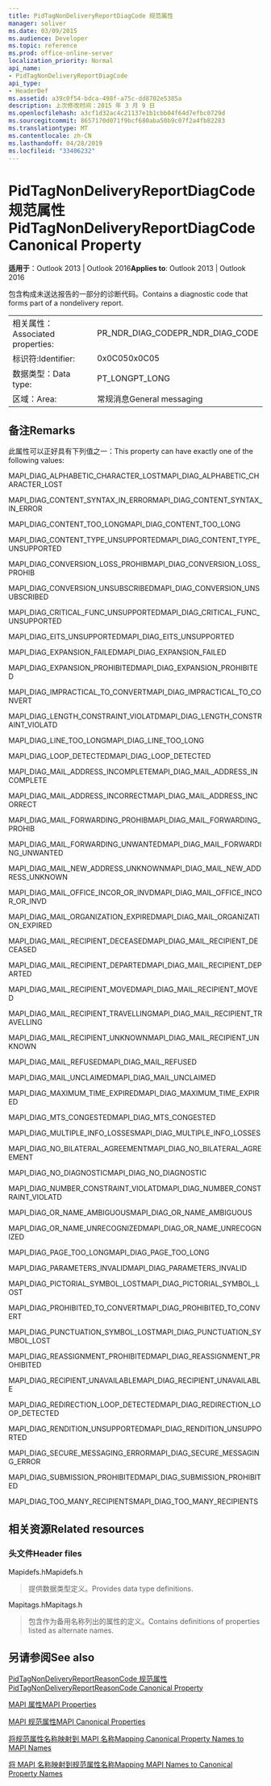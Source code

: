 ```yaml
---
title: PidTagNonDeliveryReportDiagCode 规范属性
manager: soliver
ms.date: 03/09/2015
ms.audience: Developer
ms.topic: reference
ms.prod: office-online-server
localization_priority: Normal
api_name:
- PidTagNonDeliveryReportDiagCode
api_type:
- HeaderDef
ms.assetid: a39c0f54-bdca-498f-a75c-dd8702e5385a
description: 上次修改时间：2015 年 3 月 9 日
ms.openlocfilehash: a3cf1d32ac4c21137e1b1cbb04f64d7efbc0729d
ms.sourcegitcommit: 8657170d071f9bcf680aba50b9c07f2a4fb82283
ms.translationtype: MT
ms.contentlocale: zh-CN
ms.lasthandoff: 04/28/2019
ms.locfileid: "33406232"
---
```

# <a name="pidtagnondeliveryreportdiagcode-canonical-property"></a><span data-ttu-id="0426f-103">PidTagNonDeliveryReportDiagCode 规范属性</span><span class="sxs-lookup"><span data-stu-id="0426f-103">PidTagNonDeliveryReportDiagCode Canonical Property</span></span>

  
  
<span data-ttu-id="0426f-104">**适用于**：Outlook 2013 | Outlook 2016</span><span class="sxs-lookup"><span data-stu-id="0426f-104">**Applies to**: Outlook 2013 | Outlook 2016</span></span> 
  
<span data-ttu-id="0426f-105">包含构成未送达报告的一部分的诊断代码。</span><span class="sxs-lookup"><span data-stu-id="0426f-105">Contains a diagnostic code that forms part of a nondelivery report.</span></span>
  
|||
|:-----|:-----|
|<span data-ttu-id="0426f-106">相关属性：</span><span class="sxs-lookup"><span data-stu-id="0426f-106">Associated properties:</span></span>  <br/> |<span data-ttu-id="0426f-107">PR_NDR_DIAG_CODE</span><span class="sxs-lookup"><span data-stu-id="0426f-107">PR_NDR_DIAG_CODE</span></span>  <br/> |
|<span data-ttu-id="0426f-108">标识符:</span><span class="sxs-lookup"><span data-stu-id="0426f-108">Identifier:</span></span>  <br/> |<span data-ttu-id="0426f-109">0x0C05</span><span class="sxs-lookup"><span data-stu-id="0426f-109">0x0C05</span></span>  <br/> |
|<span data-ttu-id="0426f-110">数据类型：</span><span class="sxs-lookup"><span data-stu-id="0426f-110">Data type:</span></span>  <br/> |<span data-ttu-id="0426f-111">PT_LONG</span><span class="sxs-lookup"><span data-stu-id="0426f-111">PT_LONG</span></span>  <br/> |
|<span data-ttu-id="0426f-112">区域：</span><span class="sxs-lookup"><span data-stu-id="0426f-112">Area:</span></span>  <br/> |<span data-ttu-id="0426f-113">常规消息</span><span class="sxs-lookup"><span data-stu-id="0426f-113">General messaging</span></span>  <br/> |
   
## <a name="remarks"></a><span data-ttu-id="0426f-114">备注</span><span class="sxs-lookup"><span data-stu-id="0426f-114">Remarks</span></span>

<span data-ttu-id="0426f-115">此属性可以正好具有下列值之一：</span><span class="sxs-lookup"><span data-stu-id="0426f-115">This property can have exactly one of the following values:</span></span>
  
<span data-ttu-id="0426f-116">MAPI_DIAG_ALPHABETIC_CHARACTER_LOST</span><span class="sxs-lookup"><span data-stu-id="0426f-116">MAPI_DIAG_ALPHABETIC_CHARACTER_LOST</span></span> 
  
> 
    
<span data-ttu-id="0426f-117">MAPI_DIAG_CONTENT_SYNTAX_IN_ERROR</span><span class="sxs-lookup"><span data-stu-id="0426f-117">MAPI_DIAG_CONTENT_SYNTAX_IN_ERROR</span></span> 
  
> 
    
<span data-ttu-id="0426f-118">MAPI_DIAG_CONTENT_TOO_LONG</span><span class="sxs-lookup"><span data-stu-id="0426f-118">MAPI_DIAG_CONTENT_TOO_LONG</span></span> 
  
> 
    
<span data-ttu-id="0426f-119">MAPI_DIAG_CONTENT_TYPE_UNSUPPORTED</span><span class="sxs-lookup"><span data-stu-id="0426f-119">MAPI_DIAG_CONTENT_TYPE_UNSUPPORTED</span></span> 
  
> 
    
<span data-ttu-id="0426f-120">MAPI_DIAG_CONVERSION_LOSS_PROHIB</span><span class="sxs-lookup"><span data-stu-id="0426f-120">MAPI_DIAG_CONVERSION_LOSS_PROHIB</span></span> 
  
> 
    
<span data-ttu-id="0426f-121">MAPI_DIAG_CONVERSION_UNSUBSCRIBED</span><span class="sxs-lookup"><span data-stu-id="0426f-121">MAPI_DIAG_CONVERSION_UNSUBSCRIBED</span></span> 
  
> 
    
<span data-ttu-id="0426f-122">MAPI_DIAG_CRITICAL_FUNC_UNSUPPORTED</span><span class="sxs-lookup"><span data-stu-id="0426f-122">MAPI_DIAG_CRITICAL_FUNC_UNSUPPORTED</span></span> 
  
> 
    
<span data-ttu-id="0426f-123">MAPI_DIAG_EITS_UNSUPPORTED</span><span class="sxs-lookup"><span data-stu-id="0426f-123">MAPI_DIAG_EITS_UNSUPPORTED</span></span> 
  
> 
    
<span data-ttu-id="0426f-124">MAPI_DIAG_EXPANSION_FAILED</span><span class="sxs-lookup"><span data-stu-id="0426f-124">MAPI_DIAG_EXPANSION_FAILED</span></span> 
  
> 
    
<span data-ttu-id="0426f-125">MAPI_DIAG_EXPANSION_PROHIBITED</span><span class="sxs-lookup"><span data-stu-id="0426f-125">MAPI_DIAG_EXPANSION_PROHIBITED</span></span> 
  
> 
    
<span data-ttu-id="0426f-126">MAPI_DIAG_IMPRACTICAL_TO_CONVERT</span><span class="sxs-lookup"><span data-stu-id="0426f-126">MAPI_DIAG_IMPRACTICAL_TO_CONVERT</span></span> 
  
> 
    
<span data-ttu-id="0426f-127">MAPI_DIAG_LENGTH_CONSTRAINT_VIOLATD</span><span class="sxs-lookup"><span data-stu-id="0426f-127">MAPI_DIAG_LENGTH_CONSTRAINT_VIOLATD</span></span> 
  
> 
    
<span data-ttu-id="0426f-128">MAPI_DIAG_LINE_TOO_LONG</span><span class="sxs-lookup"><span data-stu-id="0426f-128">MAPI_DIAG_LINE_TOO_LONG</span></span> 
  
> 
    
<span data-ttu-id="0426f-129">MAPI_DIAG_LOOP_DETECTED</span><span class="sxs-lookup"><span data-stu-id="0426f-129">MAPI_DIAG_LOOP_DETECTED</span></span> 
  
> 
    
<span data-ttu-id="0426f-130">MAPI_DIAG_MAIL_ADDRESS_INCOMPLETE</span><span class="sxs-lookup"><span data-stu-id="0426f-130">MAPI_DIAG_MAIL_ADDRESS_INCOMPLETE</span></span> 
  
> 
    
<span data-ttu-id="0426f-131">MAPI_DIAG_MAIL_ADDRESS_INCORRECT</span><span class="sxs-lookup"><span data-stu-id="0426f-131">MAPI_DIAG_MAIL_ADDRESS_INCORRECT</span></span> 
  
> 
    
<span data-ttu-id="0426f-132">MAPI_DIAG_MAIL_FORWARDING_PROHIB</span><span class="sxs-lookup"><span data-stu-id="0426f-132">MAPI_DIAG_MAIL_FORWARDING_PROHIB</span></span> 
  
> 
    
<span data-ttu-id="0426f-133">MAPI_DIAG_MAIL_FORWARDING_UNWANTED</span><span class="sxs-lookup"><span data-stu-id="0426f-133">MAPI_DIAG_MAIL_FORWARDING_UNWANTED</span></span> 
  
> 
    
<span data-ttu-id="0426f-134">MAPI_DIAG_MAIL_NEW_ADDRESS_UNKNOWN</span><span class="sxs-lookup"><span data-stu-id="0426f-134">MAPI_DIAG_MAIL_NEW_ADDRESS_UNKNOWN</span></span> 
  
> 
    
<span data-ttu-id="0426f-135">MAPI_DIAG_MAIL_OFFICE_INCOR_OR_INVD</span><span class="sxs-lookup"><span data-stu-id="0426f-135">MAPI_DIAG_MAIL_OFFICE_INCOR_OR_INVD</span></span> 
  
> 
    
<span data-ttu-id="0426f-136">MAPI_DIAG_MAIL_ORGANIZATION_EXPIRED</span><span class="sxs-lookup"><span data-stu-id="0426f-136">MAPI_DIAG_MAIL_ORGANIZATION_EXPIRED</span></span> 
  
> 
    
<span data-ttu-id="0426f-137">MAPI_DIAG_MAIL_RECIPIENT_DECEASED</span><span class="sxs-lookup"><span data-stu-id="0426f-137">MAPI_DIAG_MAIL_RECIPIENT_DECEASED</span></span> 
  
> 
    
<span data-ttu-id="0426f-138">MAPI_DIAG_MAIL_RECIPIENT_DEPARTED</span><span class="sxs-lookup"><span data-stu-id="0426f-138">MAPI_DIAG_MAIL_RECIPIENT_DEPARTED</span></span> 
  
> 
    
<span data-ttu-id="0426f-139">MAPI_DIAG_MAIL_RECIPIENT_MOVED</span><span class="sxs-lookup"><span data-stu-id="0426f-139">MAPI_DIAG_MAIL_RECIPIENT_MOVED</span></span> 
  
> 
    
<span data-ttu-id="0426f-140">MAPI_DIAG_MAIL_RECIPIENT_TRAVELLING</span><span class="sxs-lookup"><span data-stu-id="0426f-140">MAPI_DIAG_MAIL_RECIPIENT_TRAVELLING</span></span> 
  
> 
    
<span data-ttu-id="0426f-141">MAPI_DIAG_MAIL_RECIPIENT_UNKNOWN</span><span class="sxs-lookup"><span data-stu-id="0426f-141">MAPI_DIAG_MAIL_RECIPIENT_UNKNOWN</span></span> 
  
> 
    
<span data-ttu-id="0426f-142">MAPI_DIAG_MAIL_REFUSED</span><span class="sxs-lookup"><span data-stu-id="0426f-142">MAPI_DIAG_MAIL_REFUSED</span></span> 
  
> 
    
<span data-ttu-id="0426f-143">MAPI_DIAG_MAIL_UNCLAIMED</span><span class="sxs-lookup"><span data-stu-id="0426f-143">MAPI_DIAG_MAIL_UNCLAIMED</span></span> 
  
> 
    
<span data-ttu-id="0426f-144">MAPI_DIAG_MAXIMUM_TIME_EXPIRED</span><span class="sxs-lookup"><span data-stu-id="0426f-144">MAPI_DIAG_MAXIMUM_TIME_EXPIRED</span></span> 
  
> 
    
<span data-ttu-id="0426f-145">MAPI_DIAG_MTS_CONGESTED</span><span class="sxs-lookup"><span data-stu-id="0426f-145">MAPI_DIAG_MTS_CONGESTED</span></span> 
  
> 
    
<span data-ttu-id="0426f-146">MAPI_DIAG_MULTIPLE_INFO_LOSSES</span><span class="sxs-lookup"><span data-stu-id="0426f-146">MAPI_DIAG_MULTIPLE_INFO_LOSSES</span></span> 
  
> 
    
<span data-ttu-id="0426f-147">MAPI_DIAG_NO_BILATERAL_AGREEMENT</span><span class="sxs-lookup"><span data-stu-id="0426f-147">MAPI_DIAG_NO_BILATERAL_AGREEMENT</span></span> 
  
> 
    
<span data-ttu-id="0426f-148">MAPI_DIAG_NO_DIAGNOSTIC</span><span class="sxs-lookup"><span data-stu-id="0426f-148">MAPI_DIAG_NO_DIAGNOSTIC</span></span> 
  
> 
    
<span data-ttu-id="0426f-149">MAPI_DIAG_NUMBER_CONSTRAINT_VIOLATD</span><span class="sxs-lookup"><span data-stu-id="0426f-149">MAPI_DIAG_NUMBER_CONSTRAINT_VIOLATD</span></span> 
  
> 
    
<span data-ttu-id="0426f-150">MAPI_DIAG_OR_NAME_AMBIGUOUS</span><span class="sxs-lookup"><span data-stu-id="0426f-150">MAPI_DIAG_OR_NAME_AMBIGUOUS</span></span> 
  
> 
    
<span data-ttu-id="0426f-151">MAPI_DIAG_OR_NAME_UNRECOGNIZED</span><span class="sxs-lookup"><span data-stu-id="0426f-151">MAPI_DIAG_OR_NAME_UNRECOGNIZED</span></span> 
  
> 
    
<span data-ttu-id="0426f-152">MAPI_DIAG_PAGE_TOO_LONG</span><span class="sxs-lookup"><span data-stu-id="0426f-152">MAPI_DIAG_PAGE_TOO_LONG</span></span> 
  
> 
    
<span data-ttu-id="0426f-153">MAPI_DIAG_PARAMETERS_INVALID</span><span class="sxs-lookup"><span data-stu-id="0426f-153">MAPI_DIAG_PARAMETERS_INVALID</span></span> 
  
> 
    
<span data-ttu-id="0426f-154">MAPI_DIAG_PICTORIAL_SYMBOL_LOST</span><span class="sxs-lookup"><span data-stu-id="0426f-154">MAPI_DIAG_PICTORIAL_SYMBOL_LOST</span></span> 
  
> 
    
<span data-ttu-id="0426f-155">MAPI_DIAG_PROHIBITED_TO_CONVERT</span><span class="sxs-lookup"><span data-stu-id="0426f-155">MAPI_DIAG_PROHIBITED_TO_CONVERT</span></span> 
  
> 
    
<span data-ttu-id="0426f-156">MAPI_DIAG_PUNCTUATION_SYMBOL_LOST</span><span class="sxs-lookup"><span data-stu-id="0426f-156">MAPI_DIAG_PUNCTUATION_SYMBOL_LOST</span></span> 
  
> 
    
<span data-ttu-id="0426f-157">MAPI_DIAG_REASSIGNMENT_PROHIBITED</span><span class="sxs-lookup"><span data-stu-id="0426f-157">MAPI_DIAG_REASSIGNMENT_PROHIBITED</span></span> 
  
> 
    
<span data-ttu-id="0426f-158">MAPI_DIAG_RECIPIENT_UNAVAILABLE</span><span class="sxs-lookup"><span data-stu-id="0426f-158">MAPI_DIAG_RECIPIENT_UNAVAILABLE</span></span> 
  
> 
    
<span data-ttu-id="0426f-159">MAPI_DIAG_REDIRECTION_LOOP_DETECTED</span><span class="sxs-lookup"><span data-stu-id="0426f-159">MAPI_DIAG_REDIRECTION_LOOP_DETECTED</span></span> 
  
> 
    
<span data-ttu-id="0426f-160">MAPI_DIAG_RENDITION_UNSUPPORTED</span><span class="sxs-lookup"><span data-stu-id="0426f-160">MAPI_DIAG_RENDITION_UNSUPPORTED</span></span> 
  
> 
    
<span data-ttu-id="0426f-161">MAPI_DIAG_SECURE_MESSAGING_ERROR</span><span class="sxs-lookup"><span data-stu-id="0426f-161">MAPI_DIAG_SECURE_MESSAGING_ERROR</span></span> 
  
> 
    
<span data-ttu-id="0426f-162">MAPI_DIAG_SUBMISSION_PROHIBITED</span><span class="sxs-lookup"><span data-stu-id="0426f-162">MAPI_DIAG_SUBMISSION_PROHIBITED</span></span> 
  
> 
    
<span data-ttu-id="0426f-163">MAPI_DIAG_TOO_MANY_RECIPIENTS</span><span class="sxs-lookup"><span data-stu-id="0426f-163">MAPI_DIAG_TOO_MANY_RECIPIENTS</span></span> 
  
> 
    
## <a name="related-resources"></a><span data-ttu-id="0426f-164">相关资源</span><span class="sxs-lookup"><span data-stu-id="0426f-164">Related resources</span></span>

### <a name="header-files"></a><span data-ttu-id="0426f-165">头文件</span><span class="sxs-lookup"><span data-stu-id="0426f-165">Header files</span></span>

<span data-ttu-id="0426f-166">Mapidefs.h</span><span class="sxs-lookup"><span data-stu-id="0426f-166">Mapidefs.h</span></span>
  
> <span data-ttu-id="0426f-167">提供数据类型定义。</span><span class="sxs-lookup"><span data-stu-id="0426f-167">Provides data type definitions.</span></span>
    
<span data-ttu-id="0426f-168">Mapitags.h</span><span class="sxs-lookup"><span data-stu-id="0426f-168">Mapitags.h</span></span>
  
> <span data-ttu-id="0426f-169">包含作为备用名称列出的属性的定义。</span><span class="sxs-lookup"><span data-stu-id="0426f-169">Contains definitions of properties listed as alternate names.</span></span>
    
## <a name="see-also"></a><span data-ttu-id="0426f-170">另请参阅</span><span class="sxs-lookup"><span data-stu-id="0426f-170">See also</span></span>



[<span data-ttu-id="0426f-171">PidTagNonDeliveryReportReasonCode 规范属性</span><span class="sxs-lookup"><span data-stu-id="0426f-171">PidTagNonDeliveryReportReasonCode Canonical Property</span></span>](pidtagnondeliveryreportreasoncode-canonical-property.md)


[<span data-ttu-id="0426f-172">MAPI 属性</span><span class="sxs-lookup"><span data-stu-id="0426f-172">MAPI Properties</span></span>](mapi-properties.md)
  
[<span data-ttu-id="0426f-173">MAPI 规范属性</span><span class="sxs-lookup"><span data-stu-id="0426f-173">MAPI Canonical Properties</span></span>](mapi-canonical-properties.md)
  
[<span data-ttu-id="0426f-174">将规范属性名称映射到 MAPI 名称</span><span class="sxs-lookup"><span data-stu-id="0426f-174">Mapping Canonical Property Names to MAPI Names</span></span>](mapping-canonical-property-names-to-mapi-names.md)
  
[<span data-ttu-id="0426f-175">将 MAPI 名称映射到规范属性名称</span><span class="sxs-lookup"><span data-stu-id="0426f-175">Mapping MAPI Names to Canonical Property Names</span></span>](mapping-mapi-names-to-canonical-property-names.md)

